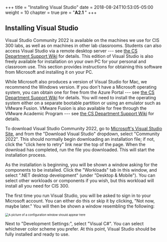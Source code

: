 +++
title = "Installing Visual Studio"
date = 2018-08-24T10:53:05-05:00
weight = 10
chapter = true
pre = "<b>A2.1 </b>"
+++

## Installing Visual Studio

Visual Studio Community 2022 is available on the machines we use
for CIS 300 labs, as well as on machines in other lab classrooms. Students can also access Visual Studio via a remote desktop server --- see [the CS Department Support
Wiki](https://support.cs.ksu.edu/CISDocs/wiki/Remote_Access#Remote_Windows_Access)
for details. This edition of Visual Studio is also freely available for installation on your own PC for your personal and classroom use. This section provides instructions for obtaining this software
from Microsoft and installing
it on your PC.

While Microsoft also produces a version of Visual Studio for Mac, we recommend the Windows version. If you don't have a Microsoft operating system, you can
obtain one for free from the Azure Portal --- see [the CS Department Support Wiki](https://support.cs.ksu.edu/CISDocs/wiki/FAQ#I_need_some_software_by_Microsoft_for_a_project.2C_can_you_give_it_to_me.3F) for details. You will need to install
the operating system either on a separate bootable partition or using
an emulator such as VMware Fusion. VMware Fusion is also available for
free through the VMware Academic Program --- see [the CS Department
Support Wiki](https://support.cs.ksu.edu/CISDocs/wiki/FAQ#VMWare) for
details.

To download Visual Studio Community 2022, go to [Microsoft's Visual Studio Site](https://visualstudio.microsoft.com/), and from the "Download Visual Studio" dropdown, select "Community 2022". This should normally begin downloading an installation file; if not, click the "click here to retry" link near the top of the page. When the download has completed, run the
file you downloaded. This will start the installation process.

As the installation is beginning, you will be shown a window
asking for the components to be installed. Click the "Workloads" tab
in this window, and select ".NET desktop development" (under "Desktop
& Mobile"). You can select other workloads or components if you wish,
but this workload will install all you need for CIS 300.

The first time you run Visual Studio, you will be asked to sign in to
your Microsoft account. You can either do this or skip it by clicking,
"Not now, maybe later." You will
then be shown a window resembling the following:

<img src="VisualStudioSetup.png" alt="A picture of a configuration window should appear
here" style="zoom:67%;" />

Next to "Development Settings:", select "Visual C#". You can select
whichever color scheme you prefer. At this point, Visual Studio should be fully installed and ready to
use.
